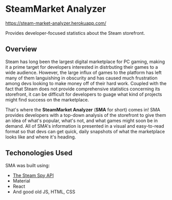 # SteamMarket Analyzer

https://steam-market-analyzer.herokuapp.com/

Provides developer-focused statistics about the Steam storefront.

## Overview

Steam has long been the largest digital marketplace for PC gaming, making it a prime target for developers interested in distrbuting their games to a wide audience. However, the large influx of games to the platform has left many of them languishing in obscurity and has caused much frustration among devs looking to make money off of their hard work. Coupled with the fact that Steam does not provide comprehensive statistics concerning its storefront, it can be difficult for developers to guage what kind of projects might find success on the marketplace.

That's where the **SteamMarket Analyzer** (**SMA** for short) comes in! SMA provides developers with a top-down analysis of the storefront to give them an idea of what's popular, what's not, and what games might soon be in demand. All of SMA's information is presented in a visual and easy-to-read format so that devs can get quick, daily snapshots of what the marketplace looks like and where it's heading.

## Techonologies Used

SMA was built using:

- [The Steam Spy API](https://steamspy.com/about)
- Material
- React
- And good old JS, HTML, CSS
